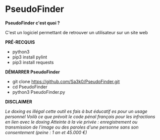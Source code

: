 # PseudoFinder

**PseudoFinder c'est quoi ?**

C'est un logiciel permettant de retrouver un utilisateur sur un site web

**PRÉ-RECQUIS** 

* python3
* pip3 install pylint
* pip3 install requests

**DÉMARRER PseudoFinder**

* git clone https://github.com/Sa3k0/PseudoFinder.git
* cd PseudoFinder
* python3 PseudoFinder.py

**DISCLAIMER**

*Le doxing es illégal cette outil es fais à but éducatif es pour un usage personnel*
*Voilà ce que prévoit le code pénal français pour les infractions en lien avec le doxing*
*Atteinte à la vie privée : enregistrement ou transmission de l'image ou des paroles d'une personne sans son consentement (peine : 1 an et 45.000 €)*                             
